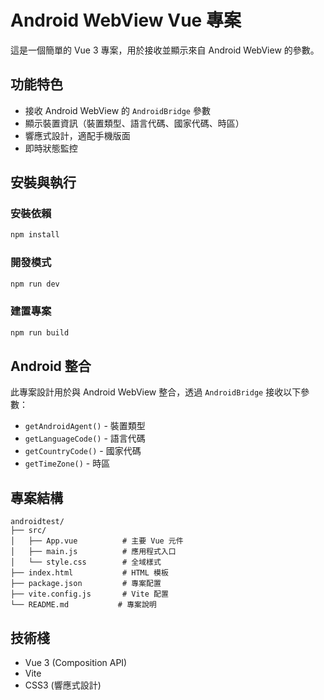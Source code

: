 # Android WebView Vue 專案

這是一個簡單的 Vue 3 專案，用於接收並顯示來自 Android WebView 的參數。

## 功能特色

- 接收 Android WebView 的 `AndroidBridge` 參數
- 顯示裝置資訊（裝置類型、語言代碼、國家代碼、時區）
- 響應式設計，適配手機版面
- 即時狀態監控

## 安裝與執行

### 安裝依賴

```bash
npm install
```

### 開發模式

```bash
npm run dev
```

### 建置專案

```bash
npm run build
```

## Android 整合

此專案設計用於與 Android WebView 整合，透過 `AndroidBridge` 接收以下參數：

- `getAndroidAgent()` - 裝置類型
- `getLanguageCode()` - 語言代碼
- `getCountryCode()` - 國家代碼
- `getTimeZone()` - 時區

## 專案結構

```
androidtest/
├── src/
│   ├── App.vue          # 主要 Vue 元件
│   ├── main.js          # 應用程式入口
│   └── style.css        # 全域樣式
├── index.html           # HTML 模板
├── package.json         # 專案配置
├── vite.config.js       # Vite 配置
└── README.md           # 專案說明
```

## 技術棧

- Vue 3 (Composition API)
- Vite
- CSS3 (響應式設計)
